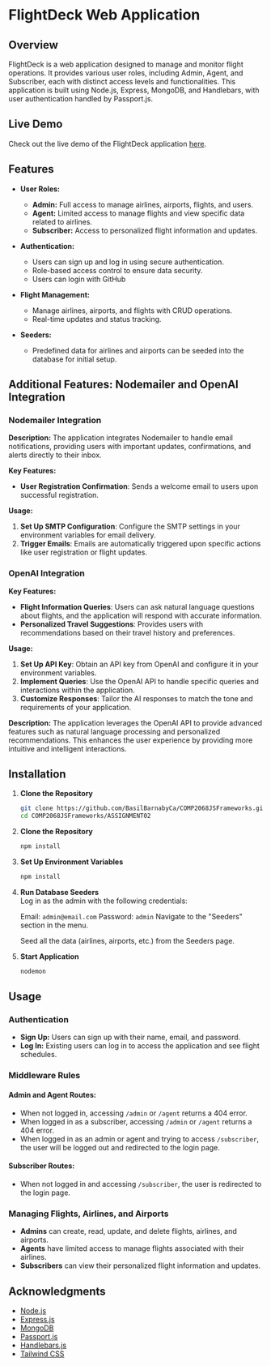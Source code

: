 # FlightDeck Web Application

## Overview

FlightDeck is a web application designed to manage and monitor flight operations. It provides various user roles, including Admin, Agent, and Subscriber, each with distinct access levels and functionalities. This application is built using Node.js, Express, MongoDB, and Handlebars, with user authentication handled by Passport.js.

## Live Demo

Check out the live demo of the FlightDeck application [here](https://flightdeck-web-app.azurewebsites.net).

## Features
- **User Roles:** 
  - **Admin:** Full access to manage airlines, airports, flights, and users.
  - **Agent:** Limited access to manage flights and view specific data related to airlines.
  - **Subscriber:** Access to personalized flight information and updates.

- **Authentication:** 
  - Users can sign up and log in using secure authentication.
  - Role-based access control to ensure data security.
  - Users can login with GitHub

- **Flight Management:**
  - Manage airlines, airports, and flights with CRUD operations.
  - Real-time updates and status tracking.

- **Seeders:**
  - Predefined data for airlines and airports can be seeded into the database for initial setup.

## Additional Features: Nodemailer and OpenAI Integration

### Nodemailer Integration

**Description:**
The application integrates Nodemailer to handle email notifications, providing users with important updates, confirmations, and alerts directly to their inbox.

**Key Features:**
- **User Registration Confirmation**: Sends a welcome email to users upon successful registration.

**Usage:**
1. **Set Up SMTP Configuration**: Configure the SMTP settings in your environment variables for email delivery.
2. **Trigger Emails**: Emails are automatically triggered upon specific actions like user registration or flight updates.

### OpenAI Integration

**Key Features:**
- **Flight Information Queries**: Users can ask natural language questions about flights, and the application will respond with accurate information.
- **Personalized Travel Suggestions**: Provides users with recommendations based on their travel history and preferences.

**Usage:**
1. **Set Up API Key**: Obtain an API key from OpenAI and configure it in your environment variables.
2. **Implement Queries**: Use the OpenAI API to handle specific queries and interactions within the application.
3. **Customize Responses**: Tailor the AI responses to match the tone and requirements of your application.

**Description:**
The application leverages the OpenAI API to provide advanced features such as natural language processing and personalized recommendations. This enhances the user experience by providing more intuitive and intelligent interactions.

## Installation
1. **Clone the Repository**		
   ```bash
   git clone https://github.com/BasilBarnabyCa/COMP2068JSFrameworks.git
   cd COMP2068JSFrameworks/ASSIGNMENT02

2. **Clone the Repository**		
   ```bash
   npm install		

3. **Set Up Environment Variables**		
   ```bash
   npm install		

4. **Run Database Seeders**		
	Log in as the admin with the following credentials:

	Email: `admin@email.com`
	Password: `admin`
	Navigate to the "Seeders" section in the menu.

	Seed all the data (airlines, airports, etc.) from the Seeders page.

5. **Start Application**		
   ```bash
   nodemon

## Usage

### Authentication

- **Sign Up:** Users can sign up with their name, email, and password.
- **Log In:** Existing users can log in to access the application and see flight schedules.

### Middleware Rules

#### Admin and Agent Routes:

- When not logged in, accessing `/admin` or `/agent` returns a 404 error.
- When logged in as a subscriber, accessing `/admin` or `/agent` returns a 404 error.
- When logged in as an admin or agent and trying to access `/subscriber`, the user will be logged out and redirected to the login page.

#### Subscriber Routes:

- When not logged in and accessing `/subscriber`, the user is redirected to the login page.

### Managing Flights, Airlines, and Airports

- **Admins** can create, read, update, and delete flights, airlines, and airports.
- **Agents** have limited access to manage flights associated with their airlines.
- **Subscribers** can view their personalized flight information and updates.

## Acknowledgments

- [Node.js](https://nodejs.org/)
- [Express.js](https://expressjs.com/)
- [MongoDB](https://www.mongodb.com/)
- [Passport.js](http://www.passportjs.org/)
- [Handlebars.js](https://handlebarsjs.com/)
- [Tailwind CSS](https://tailwindcss.com/)